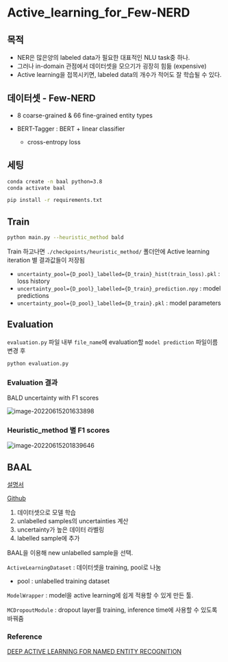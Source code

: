 # Active_learning_for_Few-NERD

## 

## 목적

- NER은 많은양의 labeled data가 필요한 대표적인 NLU task중 하나.
- 그러나 in-domain 관점에서 데이터셋을 모으기가 굉장히 힘듦 (expensive)
- Active learning을 접목시키면, labeled data의 개수가 적어도 잘 학습될 수 있다.

## 데이터셋 - Few-NERD

- 8 coarse-grained & 66 fine-grained entity types

- BERT-Tagger : BERT + linear classifier
  - cross-entropy loss





## 세팅

```bash
conda create -n baal python=3.8
conda activate baal
```



```bash
pip install -r requirements.txt
```

## Train

```bash
python main.py --heuristic_method bald
```

Train 하고나면 `./checkpoints/heuristic_method/` 폴더안에 Active learning iteration 별 결과값들이 저장됨

* `uncertainty_pool={D_pool}_labelled={D_train}_hist(train_loss).pkl` : loss history
* `uncertainty_pool={D_pool}_labelled={D_train}_prediction.npy` : model predictions
* `uncertainty_pool={D_pool}_labelled={D_train}.pkl` : model parameters

## Evaluation

`evaluation.py` 파일 내부 `file_name`에 evaluation할 `model prediction` 파일이름 변경 후

```bash
python evaluation.py
```

### Evaluation 결과

BALD uncertainty with F1 scores

![image-20220615201633898](/Users/minsuha/Active_learning_for_Few-NERD/pictures/image-20220615201633898.png)

### Heuristic_method 별 F1 scores

![image-20220615201839646](/Users/minsuha/Active_learning_for_Few-NERD/pictures/image-20220615201839646.png)

## BAAL

[설명서](https://devblog.pytorchlightning.ai/active-learning-made-simple-using-flash-and-baal-2216df6f872c)

[Github](https://github.com/baal-org/baal)


1. 데이터셋으로 모델 학습
2. unlabelled samples의 uncertainties 계산
3. uncertainty가 높은 데이터 라벨링
4. labelled sample에 추가


BAAL을 이용해 new unlabelled sample을 선택.

`ActiveLearningDataset` : 데이터셋을 training, pool로 나눔

- pool : unlabelled training dataset

 `ModelWrapper` : model을 active learning에 쉽게 적용할 수 있게 만든 툴. 

`MCDropoutModule` : dropout layer를 training, inference time에 사용할 수 있도록 바꿔줌







### Reference

[DEEP ACTIVE LEARNING FOR NAMED ENTITY
RECOGNITION](https://arxiv.org/pdf/1707.05928.pdf)

